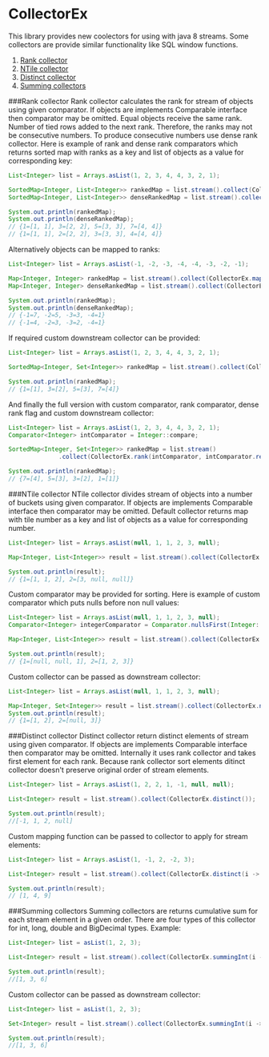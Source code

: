 # CollectorEx
This library provides new coolectors for using with java 8 streams. Some collectors are provide similar functionality like SQL window functions.

1. [Rank collector](#rank)
2. [NTile collector](#ntile)
3. [Distinct collector](#distinct)
4. [Summing collectors](#summing)

###<a name="rank">Rank collector</a>
Rank collector calculates the rank for stream of objects using given comparator. If objects are implements Comparable interface then comparator may be omitted. Equal objects receive the same rank. Number of tied rows added to the next rank. Therefore, the ranks may not be consecutive numbers. To produce consecutive numbers use dense rank collector. Here is example of rank and dense rank comparators which returns sorted map with ranks as a key and list of objects as a value for corresponding key:
```java
List<Integer> list = Arrays.asList(1, 2, 3, 4, 4, 3, 2, 1);

SortedMap<Integer, List<Integer>> rankedMap = list.stream().collect(CollectorEx.rank());
SortedMap<Integer, List<Integer>> denseRankedMap = list.stream().collect(CollectorEx.denseRank());

System.out.println(rankedMap);
System.out.println(denseRankedMap);
// {1=[1, 1], 3=[2, 2], 5=[3, 3], 7=[4, 4]}
// {1=[1, 1], 2=[2, 2], 3=[3, 3], 4=[4, 4]}
```
Alternatively objects can be mapped to ranks:
```java
List<Integer> list = Arrays.asList(-1, -2, -3, -4, -4, -3, -2, -1);

Map<Integer, Integer> rankedMap = list.stream().collect(CollectorEx.mapObjToRank());
Map<Integer, Integer> denseRankedMap = list.stream().collect(CollectorEx.mapObjToDenseRank());

System.out.println(rankedMap);
System.out.println(denseRankedMap);
// {-1=7, -2=5, -3=3, -4=1}
// {-1=4, -2=3, -3=2, -4=1}
```
If required custom downstream collector can be provided:
```java
List<Integer> list = Arrays.asList(1, 2, 3, 4, 4, 3, 2, 1);

SortedMap<Integer, Set<Integer>> rankedMap = list.stream().collect(CollectorEx.rank(Collectors.toSet()));

System.out.println(rankedMap);
// {1=[1], 3=[2], 5=[3], 7=[4]}
```
And finally the full version with custom comparator, rank comparator, dense rank flag and custom downstream collector:
```java
List<Integer> list = Arrays.asList(1, 2, 3, 4, 4, 3, 2, 1);
Comparator<Integer> intComparator = Integer::compare;

SortedMap<Integer, Set<Integer>> rankedMap = list.stream()
              .collect(CollectorEx.rank(intComparator, intComparator.reversed(), false, Collectors.toSet()));

System.out.println(rankedMap);
// {7=[4], 5=[3], 3=[2], 1=[1]}
```
###<a name="ntile">NTile collector</a>
NTile collector divides stream of objects into a number of buckets using given comparator. If objects are implements Comparable interface then comparator may be omitted. Default collector returns map with tile number as a key and list of objects as a value for corresponding number.
```java
List<Integer> list = Arrays.asList(null, 1, 1, 2, 3, null);

Map<Integer, List<Integer>> result = list.stream().collect(CollectorEx.ntile(2));

System.out.println(result);
// {1=[1, 1, 2], 2=[3, null, null]}
```
Custom comparator may be provided for sorting. Here is example of custom comparator which puts nulls before non null values:
```java
List<Integer> list = Arrays.asList(null, 1, 1, 2, 3, null);
Comparator<Integer> integerComparator = Comparator.nullsFirst(Integer::compareTo);

Map<Integer, List<Integer>> result = list.stream().collect(CollectorEx.ntile(2, integerComparator));

System.out.println(result);
// {1=[null, null, 1], 2=[1, 2, 3]}
```
Custom collector can be passed as downstream collector:
```java
List<Integer> list = Arrays.asList(null, 1, 1, 2, 3, null);

Map<Integer, Set<Integer>> result = list.stream().collect(CollectorEx.ntile(2, toSet()));
System.out.println(result);
// {1=[1, 2], 2=[null, 3]}
```
###<a name="distinct">Distinct collector</a>
Distinct collector return distinct elements of stream using given comparator. If objects are implements Comparable interface then comparator may be omitted. Internally it uses rank collector and takes first element for each rank. Because rank collector sort elements ditinct collector doesn't preserve original order of stream elements.
```java
List<Integer> list = Arrays.asList(1, 2, 2, 1, -1, null, null);

List<Integer> result = list.stream().collect(CollectorEx.distinct());

System.out.println(result);
//[-1, 1, 2, null]
```
Custom mapping function can be passed to collector to apply for stream elements:
```java
List<Integer> list = Arrays.asList(1, -1, 2, -2, 3);

List<Integer> result = list.stream().collect(CollectorEx.distinct(i ->  i * i));

System.out.println(result);
// [1, 4, 9]
```
###<a name="summing">Summing collectors</a>
Summing collectors are returns cumulative sum for each stream element in a given order. There are four types of this collector for int, long, double and BigDecimal types. Example:
```java
List<Integer> list = asList(1, 2, 3);

List<Integer> result = list.stream().collect(CollectorEx.summingInt(i -> i));

System.out.println(result);
//[1, 3, 6]
```
Custom collector can be passed as downstream collector:
```java
List<Integer> list = asList(1, 2, 3);

Set<Integer> result = list.stream().collect(CollectorEx.summingInt(i -> i, toSet()));

System.out.println(result);
//[1, 3, 6]
```
